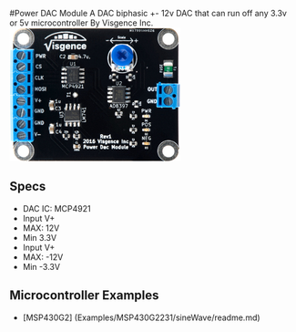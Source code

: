 #Power DAC Module
A DAC biphasic +- 12v DAC that can run off any 3.3v or 5v microcontroller By Visgence Inc.
![DAC Module](images/dac_module_small.jpg?raw=true)

## Specs
* DAC IC: MCP4921
* Input V+
 * MAX: 12V
 * Min 3.3V
* Input V+
 * MAX: -12V
 * Min -3.3V
 
## Microcontroller Examples
* [MSP430G2] (Examples/MSP430G2231/sineWave/readme.md)

